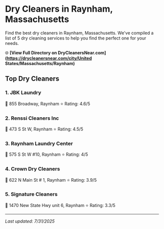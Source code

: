 # Dry Cleaners in Raynham, Massachusetts

Find the best dry cleaners in Raynham, Massachusetts. We've compiled a list of 5 dry cleaning services to help you find the perfect one for your needs.

🌐 **[View Full Directory on DryCleanersNear.com](https://drycleanersnear.com/city/United States/Massachusetts/Raynham)**

## Top Dry Cleaners

### 1. JBK Laundry
📍 855 Broadway, Raynham
⭐ Rating: 4.6/5

### 2. Renssi Cleaners Inc
📍 473 S St W, Raynham
⭐ Rating: 4.5/5

### 3. Raynham Laundry Center
📍 575 S St W #10, Raynham
⭐ Rating: 4/5

### 4. Crown Dry Cleaners
📍 622 N Main St # 1, Raynham
⭐ Rating: 3.9/5

### 5. Signature Cleaners
📍 1470 New State Hwy unit 6, Raynham
⭐ Rating: 3.3/5


---

*Last updated: 7/31/2025*
